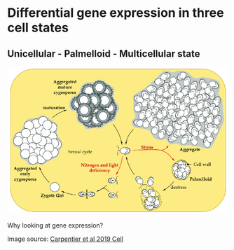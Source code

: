 # Differential gene expression in three cell states

## Unicellular - Palmelloid - Multicellular state

![Image](social_stress.png)

Why looking at gene expression?


Image source: [Carpentier et al 2019 Cell](https://pubmed.ncbi.nlm.nih.gov/31652831/)

